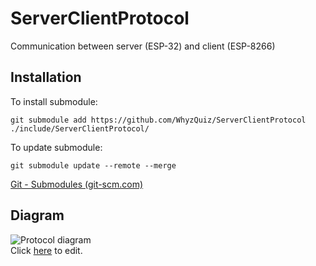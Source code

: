 # ServerClientProtocol
Communication between server (ESP-32) and client (ESP-8266)
## Installation
To install submodule: 
```
git submodule add https://github.com/WhyzQuiz/ServerClientProtocol ./include/ServerClientProtocol/
```
To update submodule: 
```
git submodule update --remote --merge
```
[Git - Submodules (git-scm.com)](https://git-scm.com/book/en/v2/Git-Tools-Submodules)
## Diagram
![Protocol diagram](https://github.com/WhyzQuiz/ServerClientProtocol/blob/main/ServerClientProtocol.png)  
Click [here](https://app.diagrams.net/#HWhyzQuiz%2FServerClientProtocol%2Fmain%2FServerClientProtocol.png) to edit.

